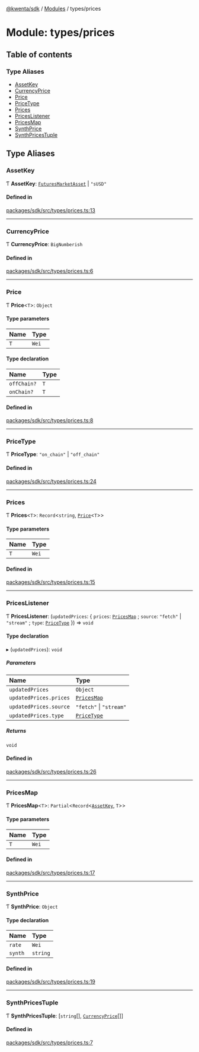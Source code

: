 [@kwenta/sdk](../README.md) / [Modules](../modules.md) / types/prices

# Module: types/prices

## Table of contents

### Type Aliases

- [AssetKey](types_prices.md#assetkey)
- [CurrencyPrice](types_prices.md#currencyprice)
- [Price](types_prices.md#price)
- [PriceType](types_prices.md#pricetype)
- [Prices](types_prices.md#prices)
- [PricesListener](types_prices.md#priceslistener)
- [PricesMap](types_prices.md#pricesmap)
- [SynthPrice](types_prices.md#synthprice)
- [SynthPricesTuple](types_prices.md#synthpricestuple)

## Type Aliases

### AssetKey

Ƭ **AssetKey**: [`FuturesMarketAsset`](../enums/types_futures.FuturesMarketAsset.md) \| ``"sUSD"``

#### Defined in

[packages/sdk/src/types/prices.ts:13](https://github.com/Kwenta/kwenta/blob/935f91508/packages/sdk/src/types/prices.ts#L13)

___

### CurrencyPrice

Ƭ **CurrencyPrice**: `BigNumberish`

#### Defined in

[packages/sdk/src/types/prices.ts:6](https://github.com/Kwenta/kwenta/blob/935f91508/packages/sdk/src/types/prices.ts#L6)

___

### Price

Ƭ **Price**<`T`\>: `Object`

#### Type parameters

| Name | Type |
| :------ | :------ |
| `T` | `Wei` |

#### Type declaration

| Name | Type |
| :------ | :------ |
| `offChain?` | `T` |
| `onChain?` | `T` |

#### Defined in

[packages/sdk/src/types/prices.ts:8](https://github.com/Kwenta/kwenta/blob/935f91508/packages/sdk/src/types/prices.ts#L8)

___

### PriceType

Ƭ **PriceType**: ``"on_chain"`` \| ``"off_chain"``

#### Defined in

[packages/sdk/src/types/prices.ts:24](https://github.com/Kwenta/kwenta/blob/935f91508/packages/sdk/src/types/prices.ts#L24)

___

### Prices

Ƭ **Prices**<`T`\>: `Record`<`string`, [`Price`](types_prices.md#price)<`T`\>\>

#### Type parameters

| Name | Type |
| :------ | :------ |
| `T` | `Wei` |

#### Defined in

[packages/sdk/src/types/prices.ts:15](https://github.com/Kwenta/kwenta/blob/935f91508/packages/sdk/src/types/prices.ts#L15)

___

### PricesListener

Ƭ **PricesListener**: (`updatedPrices`: { `prices`: [`PricesMap`](types_prices.md#pricesmap) ; `source`: ``"fetch"`` \| ``"stream"`` ; `type`: [`PriceType`](types_prices.md#pricetype)  }) => `void`

#### Type declaration

▸ (`updatedPrices`): `void`

##### Parameters

| Name | Type |
| :------ | :------ |
| `updatedPrices` | `Object` |
| `updatedPrices.prices` | [`PricesMap`](types_prices.md#pricesmap) |
| `updatedPrices.source` | ``"fetch"`` \| ``"stream"`` |
| `updatedPrices.type` | [`PriceType`](types_prices.md#pricetype) |

##### Returns

`void`

#### Defined in

[packages/sdk/src/types/prices.ts:26](https://github.com/Kwenta/kwenta/blob/935f91508/packages/sdk/src/types/prices.ts#L26)

___

### PricesMap

Ƭ **PricesMap**<`T`\>: `Partial`<`Record`<[`AssetKey`](types_prices.md#assetkey), `T`\>\>

#### Type parameters

| Name | Type |
| :------ | :------ |
| `T` | `Wei` |

#### Defined in

[packages/sdk/src/types/prices.ts:17](https://github.com/Kwenta/kwenta/blob/935f91508/packages/sdk/src/types/prices.ts#L17)

___

### SynthPrice

Ƭ **SynthPrice**: `Object`

#### Type declaration

| Name | Type |
| :------ | :------ |
| `rate` | `Wei` |
| `synth` | `string` |

#### Defined in

[packages/sdk/src/types/prices.ts:19](https://github.com/Kwenta/kwenta/blob/935f91508/packages/sdk/src/types/prices.ts#L19)

___

### SynthPricesTuple

Ƭ **SynthPricesTuple**: [`string`[], [`CurrencyPrice`](types_prices.md#currencyprice)[]]

#### Defined in

[packages/sdk/src/types/prices.ts:7](https://github.com/Kwenta/kwenta/blob/935f91508/packages/sdk/src/types/prices.ts#L7)
